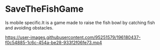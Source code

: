 # SaveTheFishGame
 Is mobile specific.It is a game made to raise the fish bowl by catching fish and avoiding obstacles.
 
 


https://user-images.githubusercontent.com/95251579/196180437-f0c54885-1c6c-454a-be28-933f2f06fe73.mp4

